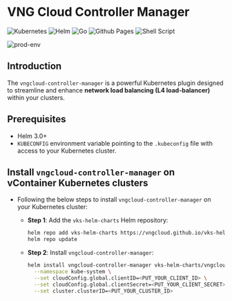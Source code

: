 # VNG Cloud Controller Manager

![Kubernetes](https://img.shields.io/badge/kubernetes-%23326ce5.svg?style=for-the-badge&logo=kubernetes&logoColor=white)
![Helm](https://img.shields.io/badge/Helm-0F1689?style=for-the-badge&logo=Helm&labelColor=0F1689)
![Go](https://img.shields.io/badge/go-%2300ADD8.svg?style=for-the-badge&logo=go&logoColor=white)
![Github Pages](https://img.shields.io/badge/github%20pages-121013?style=for-the-badge&logo=github&logoColor=white)
![Shell Script](https://img.shields.io/badge/shell_script-%23121011.svg?style=for-the-badge&logo=gnu-bash&logoColor=white)

![prod-env](https://badgen.net/badge/PRODUCTION/environment/blue?icon=github)

## Introduction

The `vngcloud-controller-manager` is a powerful Kubernetes plugin designed to streamline and enhance **network load balancing (L4 load-balancer)** within your clusters.

## Prerequisites

- Helm 3.0+
- `KUBECONFIG` environment variable pointing to the `.kubeconfig` file with access to your Kubernetes cluster.

## Install `vngcloud-controller-manager` on vContainer Kubernetes clusters

- Following the below steps to install `vngcloud-controller-manager` on your Kubernetes cluster:
  - **Step 1**: Add the `vks-helm-charts` Helm repository:

    ```bash
    helm repo add vks-helm-charts https://vngcloud.github.io/vks-helm-charts
    helm repo update
    ```

  - **Step 2**: Install `vngcloud-controller-manager`:

    ```bash
    helm install vngcloud-controller-manager vks-helm-charts/vngcloud-controller-manager --replace \
      --namespace kube-system \
      --set cloudConfig.global.clientID=<PUT_YOUR_CLIENT_ID> \
      --set cloudConfig.global.clientSecret=<PUT_YOUR_CLIENT_SECRET> \
      --set cluster.clusterID=<PUT_YOUR_CLUSTER_ID>
    ```
